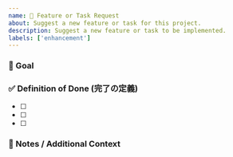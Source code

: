 ```yaml
---
name: 🚀 Feature or Task Request
about: Suggest a new feature or task for this project.
description: Suggest a new feature or task to be implemented.
labels: ['enhancement']
---
```


### 🎯 Goal

<!-- このIssueが達成すべきゴールを明確に記述してください。可能であれば、ユーザーの視点からのストーリー形式（例: 「ユーザーは〜ができるようになる」）で記述します。 -->

### ✅ Definition of Done (完了の定義)

<!-- このIssueを完了とみなすための具体的な条件をチェックリスト形式で記述してください。 -->

- [ ]
- [ ]
- [ ]

### 📝 Notes / Additional Context

<!-- 設計に関するメモ、参考URL、スクリーンショットなど、その他補足情報があれば記述してください。 -->
